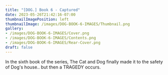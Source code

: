 ```yaml
---
title: "[DOG.] Book 6 - Captured"
date: 2023-05-26T21:42:16-07:00
thumbnailImagePosition: left
thumbnailImage: /images/DOG-BOOK-6-IMAGES/Thumbnail.png
gallery: 
- /images/DOG-BOOK-6-IMAGES/Cover.png
- /images/DOG-BOOK-6-IMAGES/Contents.png
- /images/DOG-BOOK-6-IMAGES/Rear-Cover.png
draft: false
---
```

In the sixth book of the series, The Cat and Dog finally made it to the safety of Dog's house.. but then a TRAGEDY occurs.